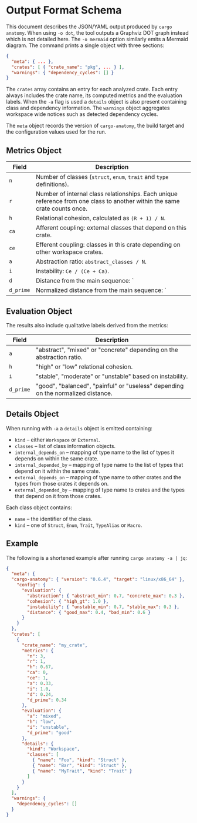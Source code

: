 # Output Format Schema

This document describes the JSON/YAML output produced by `cargo anatomy`.
When using `-o dot`, the tool outputs a Graphviz DOT graph instead which is not detailed here. The `-o mermaid` option similarly emits a Mermaid diagram.
The command prints a single object with three sections:

```json
{
  "meta": { ... },
  "crates": [ { "crate_name": "pkg", ... } ],
  "warnings": { "dependency_cycles": [] }
}
```

The `crates` array contains an entry for each analyzed crate. Each entry always
includes the crate name, its computed metrics and the evaluation labels. When
the `-a` flag is used a `details` object is also present containing class and
dependency information. The `warnings` object aggregates workspace wide
notices such as detected dependency cycles.

The `meta` object records the version of `cargo-anatomy`, the build target and
the configuration values used for the run.

## Metrics Object

| Field   | Description |
|---------|-------------|
| `n`     | Number of classes (`struct`, `enum`, `trait` and `type` definitions). |
| `r`     | Number of internal class relationships. Each unique reference from one class to another within the same crate counts once. |
| `h`     | Relational cohesion, calculated as `(R + 1) / N`. |
| `ca`    | Afferent coupling: external classes that depend on this crate. |
| `ce`    | Efferent coupling: classes in this crate depending on other workspace crates. |
| `a`     | Abstraction ratio: `abstract_classes / N`. |
| `i`     | Instability: `Ce / (Ce + Ca)`. |
| `d`     | Distance from the main sequence: `|A + I - 1| / sqrt(2)`. |
| `d_prime` | Normalized distance from the main sequence: `|A + I - 1|`. |

## Evaluation Object

The results also include qualitative labels derived from the metrics:

| Field | Description |
|-------|-------------|
| `a` | "abstract", "mixed" or "concrete" depending on the abstraction ratio. |
| `h` | "high" or "low" relational cohesion. |
| `i` | "stable", "moderate" or "unstable" based on instability. |
| `d_prime` | "good", "balanced", "painful" or "useless" depending on the normalized distance. |

## Details Object

When running with `-a` a `details` object is emitted containing:

- `kind` – either `Workspace` or `External`.
- `classes` – list of class information objects.
- `internal_depends_on` – mapping of type name to the list of types it depends on within the same crate.
- `internal_depended_by` – mapping of type name to the list of types that depend on it within the same crate.
- `external_depends_on` – mapping of type name to other crates and the types from those crates it depends on.
- `external_depended_by` – mapping of type name to crates and the types that depend on it from those crates.

Each class object contains:

- `name` – the identifier of the class.
- `kind` – one of `Struct`, `Enum`, `Trait`, `TypeAlias` or `Macro`.

## Example

The following is a shortened example after running `cargo anatomy -a | jq`:

```json
{
  "meta": {
  "cargo-anatomy": { "version": "0.6.4", "target": "linux/x86_64" },
    "config": {
      "evaluation": {
        "abstraction": { "abstract_min": 0.7, "concrete_max": 0.3 },
        "cohesion": { "high_gt": 1.0 },
        "instability": { "unstable_min": 0.7, "stable_max": 0.3 },
        "distance": { "good_max": 0.4, "bad_min": 0.6 }
      }
    }
  },
  "crates": [
    {
      "crate_name": "my_crate",
      "metrics": {
        "n": 3,
        "r": 1,
        "h": 0.67,
        "ca": 0,
        "ce": 1,
        "a": 0.33,
        "i": 1.0,
        "d": 0.24,
        "d_prime": 0.34
      },
      "evaluation": {
        "a": "mixed",
        "h": "low",
        "i": "unstable",
        "d_prime": "good"
      },
      "details": {
        "kind": "Workspace",
        "classes": [
          { "name": "Foo", "kind": "Struct" },
          { "name": "Bar", "kind": "Struct" },
          { "name": "MyTrait", "kind": "Trait" }
        ]
      }
    }
  ],
  "warnings": {
    "dependency_cycles": []
  }
}
```

